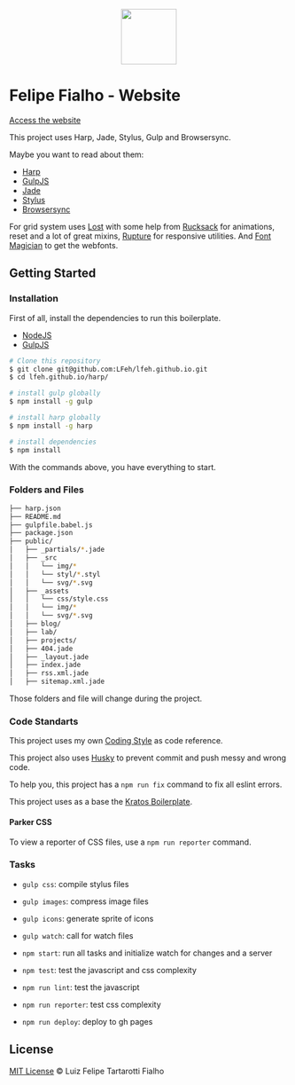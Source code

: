 <p align="center">
  <img src="https://cloud.githubusercontent.com/assets/3603793/15134364/c940fec6-1641-11e6-80ad-dd93a3acefdb.png" width="100">
</p>

# Felipe Fialho - Website

[Access the website](http://www.felipefialho.com/)

This project uses Harp, Jade, Stylus, Gulp and Browsersync.

Maybe you want to read about them:
- [Harp](http://harpjs.com/)
- [GulpJS](http://gulpjs.com/)
- [Jade](http://jade-lang.com/)
- [Stylus](http://learnboost.github.io/stylus/)
- [Browsersync](https://www.browsersync.io/)

For grid system uses [Lost](https://github.com/peterramsing/lost) with some help from [Rucksack](http://simplaio.github.io/rucksack/) for animations, reset and a lot of great mixins, [Rupture](https://github.com/jenius/rupture) for responsive utilities. And [Font Magician](https://github.com/jonathantneal/postcss-font-magician/) to get the webfonts.


## Getting Started

### Installation

First of all, install the dependencies to run this boilerplate.

- [NodeJS](http://nodejs.org/)
- [GulpJS](http://gulpjs.com/)


```sh
# Clone this repository
$ git clone git@github.com:LFeh/lfeh.github.io.git
$ cd lfeh.github.io/harp/

# install gulp globally
$ npm install -g gulp

# install harp globally
$ npm install -g harp

# install dependencies 
$ npm install

```

With the commands above, you have everything to start.

### Folders and Files

```sh
├── harp.json
├── README.md
├── gulpfile.babel.js
├── package.json
├── public/
│   ├── _partials/*.jade
│   ├── _src
│   │   └── img/*
│   │   └── styl/*.styl
│   │   └── svg/*.svg
│   ├── _assets
│   │   └── css/style.css
│   │   └── img/*
│   │   └── svg/*.svg
│   ├── blog/
│   ├── lab/
│   ├── projects/
│   ├── 404.jade
│   ├── _layout.jade
│   ├── index.jade
│   ├── rss.xml.jade
│   ├── sitemap.xml.jade
```

Those folders and file will change during the project.


### Code Standarts

This project uses my own [Coding Style](https://github.com/LFeh/coding-style) as code reference.

This project also uses [Husky](https://github.com/typicode/husky) to prevent commit and push messy and wrong code.

To help you, this project has a `npm run fix` command to fix all eslint errors.

This project uses as a base the [Kratos Boilerplate](https://github.com/LFeh/kratos-boilerplate).


#### Parker CSS

To view a reporter of CSS files, use a `npm run reporter` command.


### Tasks
  
- `gulp css`: compile stylus files 
- `gulp images`: compress image files
- `gulp icons`: generate sprite of icons 
- `gulp watch`: call for watch files 

- `npm start`: run all tasks and initialize watch for changes and a server
- `npm test`: test the javascript and css complexity 
- `npm run lint`: test the javascript
- `npm run reporter`: test css complexity
- `npm run deploy`: deploy to gh pages


## License

[MIT License](http://felipefialho.mit-license.org/) © Luiz Felipe Tartarotti Fialho

